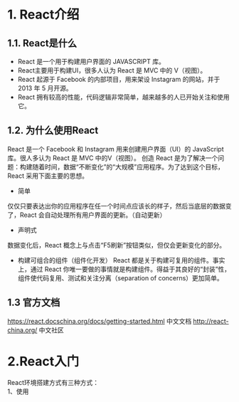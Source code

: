 ﻿ 
# 1.	React介绍

## 1.1.	React是什么

 - React 是一个用于构建用户界面的 JAVASCRIPT 库。
 - React主要用于构建UI，很多人认为 React 是 MVC 中的 V（视图）。
 - React 起源于 Facebook 的内部项目，用来架设 Instagram 的网站，并于 2013 年 5 月开源。
 - React 拥有较高的性能，代码逻辑非常简单，越来越多的人已开始关注和使用它。
## 1.2.	为什么使用React
React 是一个 Facebook 和 Instagram 用来创建用户界面（UI）的 JavaScript 库。很人多认为 React 是 MVC 中的V（视图）。
创造 React 是为了解决一个问题：构建随着时间，数据“不断变化”的“大规模”应用程序。为了达到这个目标，React 采用下面主要的思想。
 - 简单

仅仅只要表达出你的应用程序在任一个时间点应该长的样子，然后当底层的数据变了，React 会自动处理所有用户界面的更新。（自动更新）

 - 声明式 

数据变化后，React 概念上与点击“F5刷新”按钮类似，但仅会更新变化的部分。

 - 构建可组合的组件（组件化开发）
 React 都是关于构建可复用的组件。事实上，通过 React 你唯一要做的事情就是构建组件。得益于其良好的“封装”性，组件使代码复用、测试和关注分离（separation of concerns）更加简单。
## 1.3 官方文档
https://react.docschina.org/docs/getting-started.html 中文文档
http://react-china.org/ 中文社区
# 2.React入门
React环境搭建方式有三种方式：	
1、使用 <script>引入react（了解）
2、yeoman脚手架（了解）
3、react-create-app脚手架 (官方推荐) ★★★★★
## 2.1 Hello World

    <!DOCTYPE html>
    <html lang="en">
    <head>
        <meta charset="UTF-8">
        <meta http-equiv="X-UA-Compatible" content="IE=edge">
        <meta name="viewport" content="width=device-width, initial-scale=1.0">
        <title>Document</title>
        <script src="https://cdn.staticfile.org/react/16.4.0/umd/react.development.js"></script>
        <script src="https://cdn.staticfile.org/react-dom/16.4.0/umd/react-dom.development.js"></script>
        <script src="https://cdn.staticfile.org/babel-standalone/6.26.0/babel.min.js"></script>
    </head>
    <body>
        <div id="root"></div>
    </body>
    <script type="text/babel">
        let text = <h1>Hello World</h1>
        ReactDOM.render(text, document.getElementById('root'))
    </script>
    </html>
# 3.React基础
## 3.1.	React 与 ReactDOM
React与ReactDOM是react中核心对象，React为核心功能，ReactDOM提供对DOM的操作，以前的老版本中只有React没有ReactDOM,新版本中分离出ReactDOM提供两种渲染方式：浏览器渲染（react-dom.js）和服务器渲染（react-dom-server.js）。

所以程序使用react，首先先引入：

    import React from ‘react’;
    import ReactDOM from ‘react-dom’;
    import Message from ‘./components/Message’;
    ReactDOM.render(element,targetDom);

 React 的最基本方法，用于将element(HTML片段)，插入指定的 DOM 节点。
## 3.2.	JSX是什么
 什么是JSX，JS中HTML标签部分就是一个JSX。 
 JSX 是 Facebook 团队提出的一个语法方案，可以在 JavaScript 的代码直接中使用 HTML 标签来编写 JavaScript 对象。其使用的是 XML-like 语法，这种语法方案需要通过babel来进行编译转换成真实可用的 JavaScript 代码。
React 是基于组件的开发思想，React 认为一个组件可以是一个完全独立的没有任何其他依赖的模块文件。一个组件中可以有自己的样式（Inline Style）和结构（JSX编写的HTML）。
React希望，把HTML、CSS、和JS，都写在一个文件中。
## 3.3.	JSX由来
在 React 和 JSX 之前，一个组件如果要包含 HTML 结构将面临如下几个问题：
    1. 组件的 HTML 直接写在页面中，那么组件的结构(html模板)和行为（js功能）是分离的；
（完善）组件 = JSX（HTML） + CSS + JS
    2. 组件的 HTML 直接用字符串的形势插入到 JavaScript 代码中，那么就会出现一大段的字符串拼接，开发人员需要很小心的确保字符串拼接时没有因为少了一个符号而导致整个代码无法运行；
    3. 使用 MVC 分层的思想，引入模板引擎，那么该如何引入模板文件的片段呢；
JSX 很好的解决了这些问题。
## 3.4.	JSX是可选的
 JS ≠ JSX
JSX看似高大上，但是JSX本身是无法直接运行在JavaScript引擎中，因为JavaScript压根中就没有JSX技术。所以想要JSX运行，就编译成JavaScript能够执行的代码。
用js来写

      <script>
        var element = React.createElement('h1',
            {},
            'Hello World'
        );
        ReactDOM.render(element, document.getElementById('root'))
      </script>
用jsx来写

    <script type="text/babel">
        let element = <h1>Hello World</h1>
        ReactDOM.render(element, document.getElementById('root'))
    </script>

以上两种写法，完全等价，因为babel把JSX编译成JavaScript代码。
## 3.5.	JSX与HTML差异
JSX 与 HTML 的差异	
1、渲染HTML系列标签，声明变量采用 首字母小写 
     div / input / button
2、渲染React组件，声明变量采用 首字母大写 
MyButton  MyDataList 	div
      React 的 JSX 使用大写和小写字母来区分本地的组件类和 HTML 标签.
3、 class 和 for 这两个属性，JSX语法最终是要被转换为纯Javascript的，所以要和在Javascript DOM中一样，用 className 和 htmlFor 。  （关键字通常都会用别名代替！！）
## 3.6.	JSX表达式
  JSX语法中写Javascript表达式只需要用 {} 即可，可以使用{}表达式动态的插入值。

 - 普通取值

        let url = 'https://react.docschina.org'
        let element = <a href={url}>跳转react官网</a>
        ReactDOM.render(element, document.getElementById('root'))

 - 三目运算 （不能使用if）

          // css
          <style>
            .activeRed{
                color: red;
            }
            .activeYellow{
                color: yellow;
            }
         </style>
         // js
        let url = 'https://react.docschina.org'
        let name = 'name'
        let element = <a className={name === 'name' ? 'activeRed' : 'activeYellow'} href={url}>跳转react官网</a>
        ReactDOM.render(element, document.getElementById('root'))

 - 属性延伸
 

         let obj = {
            type:"passwors",
            name:"userName",
            placeholder:"请输入登录密码"
        }
        let element = <input {...obj} />
        ReactDOM.render(element, document.getElementById('root'))

 - 样式属性：JSX把style当成对象来处理，所以style不能直接写成style=’color:red,background-color:yellow’
 

         let style = {
            color:"red",
            fontSize:"30px"
        }
        let element = <div style={style}>学习react使我快乐</div>
        ReactDOM.render(element, document.getElementById('root'))
        // 直接写在jsx上
        //注意是两个{{}}，外括号为表达式，内花括号为json对象。
        let element = <div style={{color:"red", fontSize:"30px", background:"yellow"}}>学习react使我快乐</div>
    ReactDOM.render(element, document.getElementById('root'))
## 3.7.	JSX注意点
1、使用JSX的JS文件，一般命名为JS或者JSX。
2、JSX元素必须要用一个tag 包裹起来

    var view = <div>第一个</div><div>第二个</div>; //错误的，必须被一个包裹。
    var view=<div><div>第一个</div><div>第二个</div></div>//正确。
3、JSX方式创建出来对象，并不是一个HTML中DOM，而是一个虚拟DOM。
React.createElement() 与 document.createElement(); 创建出来的对象，是两种截然不同的对象。

        let element = <div style={{color:"red", fontSize:"30px", background:"yellow"}}>学习react使我快乐</div>
    ReactDOM.render(element, document.getElementById('root'))
    console.log(typeof element)
4、React的普通标签的事件名，采用on+事件名，及click为onClick, change为onChange。
## 4.React组件开发
###4.1.	什么是组件？
所谓组件，即封装起来的具有独立功能的UI部件。
对于React而言，开发者从功能的角度出发，将UI分成不同的组件，每个组件都独立封装。
在React中，你按照界面模块自然划分的方式来组织和编写你的代码。
整个UI是一个通过小组件构成的大组件，每个组件只关心自己部分的逻辑，彼此独立。
组件特点：
可重用
可组合
易维护
### 4.2.Hello组件
#### 4.2.1.	组件需求

    期望网页中输出
    <h1>Hello</h1>
#### 4.2.2.	创建自定义组件 (ES6)
React创建组件，class 组件名 extends React.Component 
React采用模块化开发，所以每一个组件应该放在一个模块中（独立的js文件中）。

      class Hello extends  React.Component {
        render(){
           return (
                <h1>Hello</h1>
           )
        }
    }
#### 4.2.3.	使用组件

        ReactDOM.render(<Hello/>, document.getElementById('root'))

#### 4.2.4.	动态数据展示
Hello组件目前只能显示某个固定的值，也就说显示的文本现在是写死在代码中。

    return <h1>Hello</h1>;
创建10个组件, 内容都不相同? 怎么办?

     class Hello extends React.Component {
        constructor(props) {
            super(props);
         }
        render(){
           return (
                <h1>{this.props.text}</h1>
           )
        }
    }
    ReactDOM.render(<div>
        <Hello text='java'/>
        <Hello  text='js'/>
        <Hello  text='c'/>
        <Hello  text='python'/>
    </div>, document.getElementById('root'))
通过标签属性方式传入，组件内部使用this.props.propName获取属性值。
#### 4.2.5.	子节点

     class Hello extends React.Component {
        constructor(props) {
            super();
         }
        render(){
           return (
                <h1>{this.props.text}  说{this.props.children }</h1>
           )
        }
    }
    ReactDOM.render(<div>
        <Hello text='仁体鑫'>快来学web</Hello>
    </div>, document.getElementById('root'))
####4.2.6.	属性默认值
一个组件可能有很多的属性组件，有的属性不要求使用者必须设置值，但是又希望该属性拥有一个默认值。
static defaultProps = {} 方法可以用来设置组件属性的默认值

      class Hello extends React.Component {
        constructor(props) {
            super();
         }
         static defaultProps = {
            text:"班长"
         }
        render(){
           return (
                <h1>{this.props.text}  说{this.props.children }</h1>
           )
        }
    }
    ReactDOM.render(<div>
        <Hello>快来学web</Hello>
    </div>, document.getElementById('root'))
### 4.3.	列表组件
#### 4.3.1.	组件需求
期望网页根据一个数组生成一个列表。

    <ul>
    <li>aaaa</li>
    <li>bbbb</li>
    <li>cccc</li>
    </ul>
示例

      class Hello extends React.Component {
        constructor(props){
            super(props)
        }
        render(){
            let liList = this.props.dataList.map((item,index) => {
                return <li>{item}</li>
            })
           return (
                <ul>{liList}</ul>
           )
        }
    }
    let arr = ['js','java','c', 'python', 'php']
    ReactDOM.render(<div>
        <Hello  dataList={arr}></Hello>
    </div>, document.getElementById('root'))
### 4.3.3.	列表问题
	如果以上代码，没有意外会出现：
Each child in an array or iterator should have a unique "key" prop.
一个数组或迭代器中的每个子元素都应该有一个唯一的“key”键。

列表中React需要我们为的每个元素提供一个唯一的“key”标识符，使得React能够更智能的重用一个组件（因为DOM的创建是非常耗时的），还是销毁并重新创建一个组件，从而提高性能。
react中的key属性，它是一个非常特殊的属性，它不是给开发者用的（例如你为一个组件设置key之后不能获取组件的这个key props），而是给react自己用的。
react的作者之一Paul O’Shannessy有提到：
Key is not really about performance, it’s more about identity (which in turn leads to better performance). Randomly assigned and changing values do not form an identity
简单来说，react利用key来识别组件，它是一种身份标识，就像我们的身份证用来辨识一个人一样。每个key对应一个组件，相同的key react认为是同一个组件，这样后续相同的key对应组件都不会被创建。
一句话：key可以提高react的渲染性能。

        class Hello extends React.Component {
        constructor(props){
            super(props)
        }
        render(){
            let liList = this.props.dataList.map((item,index) => {
                return <li key={index}>{item}</li>
            })
           return (
                <ul>{liList}</ul>
           )
        }
    }
    let arr = ['js','java','c', 'python', 'php']
    ReactDOM.render(<div>
        <Hello  dataList={arr}></Hello>
    </div>, document.getElementById('root'))
## 4.4.	复合组件
React让我们可以通过创建多个组件来合成一个组件，即把组件的不同功能点进行分离。
### 4.4.1.	组件需求
输出网站名称和网址的组件。
主组件：（WebSite）
网站名称的组件；(Name)
网址地址组件；(Link)

    <WebSite name=‘源代码’ src=’http://www.itsource.cn’ />
### 4.4.2.	组件代码

       class Hello extends React.Component {
        constructor(props){
            super(props)
        }
        render(){
           return (
               <div>
                    <h1>复合组件</h1>
                    <Name name='跳转百度'/>
                    <Url url='http://www.baidu.com'/>
                </div>
           )
        }
    }
    class Name extends React.Component {
        constructor(props){
            super(props)
        }
        render(){
           return (
            <span>{this.props.name}</span>
           )
        }
    }
    class Url extends React.Component {
        constructor(props){
            super(props)
        }
        render(){
           return (
            <a href={this.props.url}>
				{this.props.url}
			</a>
           )
        }
    }
    ReactDOM.render(<div>
        <Hello></Hello>
    </div>, document.getElementById('root'))


